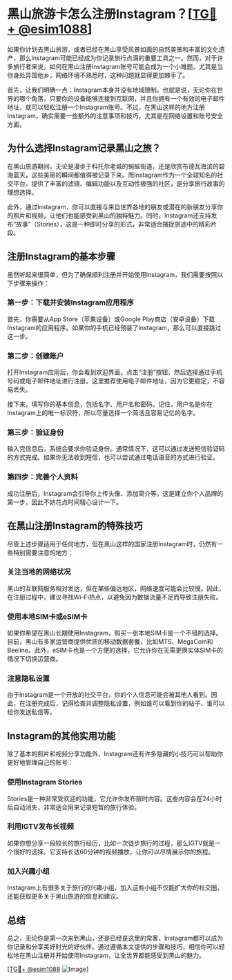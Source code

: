 # 黑山旅游卡怎么注册Instagram？[[TG💪+ @esim1088](https://t.me/s/esim1088)]

如果你计划去黑山旅游，或者已经在黑山享受风景如画的自然美景和丰富的文化遗产，那么Instagram可能已经成为你记录旅行点滴的重要工具之一。然而，对于许多旅行者来说，如何在黑山注册Instagram账号可能会成为一个小难题。尤其是当你身处异国他乡，网络环境不熟悉时，这种问题就显得更加棘手了。

首先，让我们明确一点：Instagram本身并没有地域限制。也就是说，无论你在世界的哪个角落，只要你的设备能够连接到互联网，并且你拥有一个有效的电子邮件地址，就可以轻松注册一个Instagram账号。不过，在黑山这样的地方注册Instagram，确实需要一些额外的注意事项和技巧，尤其是在网络设置和账号安全方面。

## 为什么选择Instagram记录黑山之旅？

在黑山旅游期间，无论是漫步于科托尔老城的蜿蜒街道，还是欣赏布德瓦海滨的碧海蓝天，这些美丽的瞬间都值得被记录下来。而Instagram作为一个全球知名的社交平台，提供了丰富的滤镜、编辑功能以及互动性极强的社区，是分享旅行故事的理想选择。

此外，通过Instagram，你可以直接与来自世界各地的朋友或潜在的新朋友分享你的照片和视频，让他们也能感受到黑山的独特魅力。同时，Instagram还支持发布“故事”（Stories），这是一种即时分享的形式，非常适合捕捉旅途中的精彩片段。

## 注册Instagram的基本步骤

虽然听起来很简单，但为了确保顺利注册并开始使用Instagram，我们需要按照以下步骤来操作：

### 第一步：下载并安装Instagram应用程序

首先，你需要从App Store（苹果设备）或Google Play商店（安卓设备）下载Instagram的应用程序。如果你的手机已经预装了Instagram，那么可以直接跳过这一步。

### 第二步：创建账户

打开Instagram应用后，你会看到欢迎界面。点击“注册”按钮，然后选择通过手机号码或电子邮件地址进行注册。这里推荐使用电子邮件地址，因为它更稳定，不容易丢失。

接下来，填写你的基本信息，包括名字、用户名和密码。记住，用户名是你在Instagram上的唯一标识符，所以尽量选择一个简洁且容易记忆的名字。

### 第三步：验证身份

输入完信息后，系统会要求你验证身份。通常情况下，这可以通过发送短信验证码的方式完成。如果你无法收到短信，也可以尝试通过电话语音的方式进行验证。

### 第四步：完善个人资料

成功注册后，Instagram会引导你上传头像、添加简介等。这是建立你个人品牌的第一步，因此不妨花点时间精心设计一下。

## 在黑山注册Instagram的特殊技巧

尽管上述步骤适用于任何地方，但在黑山这样的国家注册Instagram时，仍然有一些特别需要注意的地方：

### 关注当地的网络状况

黑山的互联网服务相对发达，但在某些偏远地区，网络速度可能会比较慢。因此，在注册过程中，建议寻找Wi-Fi热点，以避免因为数据流量不足而导致注册失败。

### 使用本地SIM卡或eSIM卡

如果你希望在黑山长期使用Instagram，购买一张本地SIM卡是一个不错的选择。目前，黑山有多家运营商提供优质的移动数据套餐，比如MTS、MegaCom和Beeline。此外，eSIM卡也是一个方便的选择，它允许你在无需更换实体SIM卡的情况下切换运营商。

### 注意隐私设置

由于Instagram是一个开放的社交平台，你的个人信息可能会被其他人看到。因此，在注册完成后，记得检查并调整隐私设置，例如谁可以看到你的帖子、谁可以给你发送私信等。

## Instagram的其他实用功能

除了基本的照片和视频分享功能外，Instagram还有许多隐藏的小技巧可以帮助你更好地管理自己的账号：

### 使用Instagram Stories

Stories是一种非常受欢迎的功能，它允许你发布限时内容。这些内容会在24小时后自动消失，非常适合用来记录短暂的旅行体验。

### 利用IGTV发布长视频

如果你想分享一段较长的旅行经历，比如一次徒步旅行的过程，那么IGTV就是一个很好的选择。它支持长达60分钟的视频播放，让你可以尽情展示你的旅程。

### 加入兴趣小组

Instagram上有很多关于旅行的兴趣小组，加入这些小组不仅能扩大你的社交圈，还能获取更多关于黑山旅游的信息和建议。

## 总结

总之，无论你是第一次来到黑山，还是已经是这里的常客，Instagram都可以成为你记录和分享美好时光的好伙伴。通过遵循本文提供的步骤和技巧，相信你可以轻松地在黑山注册并开始使用Instagram，让全世界都能感受到黑山的魅力。

[[TG💪+ @esim1088](https://t.me/s/esim1088) ![Image](https://i.postimg.cc/4NQfJmqS/Snipaste-2025-05-13-00-14-12.png)]